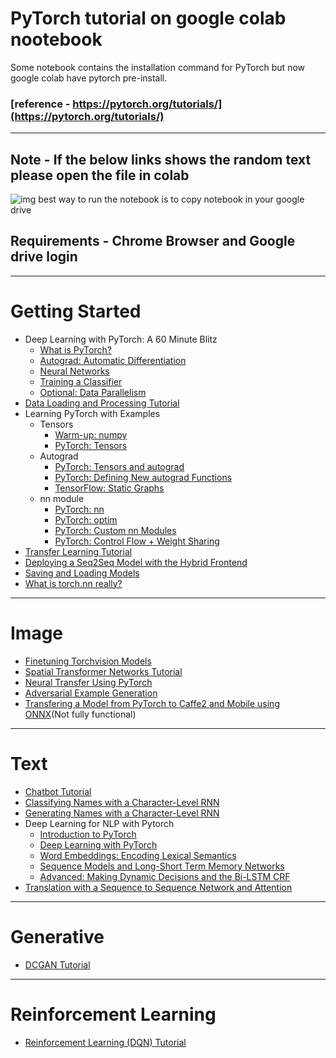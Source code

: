 # PyTorch tutorial on google colab nootebook 
Some notebook contains the installation command for PyTorch but now google colab have pytorch pre-install.
### [reference - https://pytorch.org/tutorials/](https://pytorch.org/tutorials/)

***
## Note - If the below links shows the random text please open the file in colab
![img](https://github.com/param087/Pytorch-tutorial-on-Google-colab/blob/master/Images/Screenshot%20(74).png)
best way to run the notebook is to copy notebook in your google drive
## Requirements - Chrome Browser and Google drive login
                  
 
***
# Getting Started
  * Deep Learning with PyTorch: A 60 Minute Blitz
    * [What is PyTorch?](https://colab.research.google.com/drive/1SCW0WNW4716jV803YJiRvsvcQezR0Tzx)
    * [Autograd: Automatic Differentiation](https://colab.research.google.com/drive/1XW3phQbownypM9xyG0_05hzxVe5lc1Yr)
    * [Neural Networks](https://colab.research.google.com/drive/1kYBwZfxC-L7dvj51NcNdS1VSQPT0IjqG)
    * [Training a Classifier](https://colab.research.google.com/drive/1v-rWBOFdqfBRaNcx27uC9q82K9XrXjHx)
    * [Optional: Data Parallelism](https://colab.research.google.com/drive/1e6FRN2YKSJlefWrZKPp4Hy-n5l9ckhC-)
 * [Data Loading and Processing Tutorial](https://colab.research.google.com/drive/13BxH3nkqwlU_ZCplU2Czn8cgP7nnR0xR)
 * Learning PyTorch with Examples
    * Tensors
        * [Warm-up: numpy](https://colab.research.google.com/drive/1uT6cq0JQZBhw4M0EJZUoikekES2ltNGw)
        * [PyTorch: Tensors](https://colab.research.google.com/drive/16GkGDyhPoDh86WbpllIGSzVwcJYlJ4VJ)
    * Autograd
        * [PyTorch: Tensors and autograd](https://colab.research.google.com/drive/1pMlThbtxTloO2_kjVHiKSLDIWzTzwy-w)
        * [PyTorch: Defining New autograd Functions](https://colab.research.google.com/drive/1DYN2MTlYO4pH2nEPYSvNSZ5UeLzlBC5o)
        * [ TensorFlow: Static Graphs](https://colab.research.google.com/drive/1_lmbHaVqjsJLGK--qdB-8SgnBYCb_eZO)
    * nn module
        * [PyTorch: nn](https://colab.research.google.com/drive/1rapdN2TWzFlnSIAreupyp9EQyaPSLeCI)
        * [PyTorch: optim](https://colab.research.google.com/drive/1YjUydyfYOYdjet-Mbp-iXF7d4K5_AjUt)
        * [PyTorch: Custom nn Modules](https://colab.research.google.com/drive/14O9Yu1Vv7I8zywk3E1si-Zd6JPUtr6bk)
        * [PyTorch: Control Flow + Weight Sharing](https://colab.research.google.com/drive/1aCLvTV2miF4U5hJljNPHUzcijBtzd6BL)
  * [Transfer Learning Tutorial](https://colab.research.google.com/drive/1RADkS5naNGsBr_SoKL4NrjN5NphVhk_7)
  * [Deploying a Seq2Seq Model with the Hybrid Frontend](https://colab.research.google.com/drive/1lq9MMIpJwQP6DH7QCdvfuGJkqdUFravU)
  * [Saving and Loading Models](https://colab.research.google.com/drive/1F5Vk9A7q-KyT4JR8vj_ly7ySqlB-CRcq)
  * [What is torch.nn really?](https://colab.research.google.com/drive/1Z0dCglegggLunaqxdafiTX3nbmPYryDg)
  
***
# Image
  * [Finetuning Torchvision Models](https://colab.research.google.com/drive/1_VPPbBj_92lmYBm8RwmpY2Qto3Cgweqe)
  * [Spatial Transformer Networks Tutorial](https://colab.research.google.com/drive/1FvxC9l-M_ZHqmfRnVHxR1siEB7FcJKXS)
  * [Neural Transfer Using PyTorch](https://colab.research.google.com/drive/11CGMdE7F58H0bknm7WNvdQw-5l1tgeZ_)
  * [Adversarial Example Generation](https://colab.research.google.com/drive/1R0rE5MfdeUhB65fr-GzMr7aDbStMuJGL)
  * [Transfering a Model from PyTorch to Caffe2 and Mobile using ONNX](https://colab.research.google.com/drive/1NELDQYwXwr4ZOhl77CoHK2Gv7X2coaJY)(Not fully functional)
***
# Text
  * [Chatbot Tutorial](https://colab.research.google.com/drive/1Qs6m-gZ7It53hmMbCNGST962cycQWRvW)
  * [Classifying Names with a Character-Level RNN](https://colab.research.google.com/drive/1OvOe4dsd7VFymz2PE2r1BMHiJtglBeu1)
  * [Generating Names with a Character-Level RNN](https://colab.research.google.com/drive/165YAVmrWuuM-ESZ2ELUJahkpgH3fyTAF)
  * Deep Learning for NLP with Pytorch
    * [Introduction to PyTorch](https://colab.research.google.com/drive/13ZBvOIv5Y9TygB4eYsh1HpE7f8stF2xJ)
    * [Deep Learning with PyTorch](https://colab.research.google.com/drive/1EWTfj2MsPo1HjBWSLH7K0P-JuoZSkoLh)
    * [Word Embeddings: Encoding Lexical Semantics](https://colab.research.google.com/drive/1ZsfSsj91SVTsH8JXpPCUvTVkZFzEkCNr)
    * [Sequence Models and Long-Short Term Memory Networks](https://colab.research.google.com/drive/1Av0fPm6cvr5go8RTVMOV_O5YHBAMxglo)
    * [Advanced: Making Dynamic Decisions and the Bi-LSTM CRF](https://colab.research.google.com/drive/1IOpo97OD7Af0vQ31U9tmAWNw36tz_YK4)
  * [Translation with a Sequence to Sequence Network and Attention](https://colab.research.google.com/drive/1ixOr2JarQUfUL5mioVjD9QV3xpj6c36S)
***
# Generative
  * [DCGAN Tutorial](https://colab.research.google.com/drive/1u6SekdLKZMLHXyLsJmvGnwR3CKOv8EWJ)
***
# Reinforcement Learning
  * [Reinforcement Learning (DQN) Tutorial](https://colab.research.google.com/drive/1fQA5LK3LJvWkXAB-mvS6-rLZFbkqa9KE)
    
    
